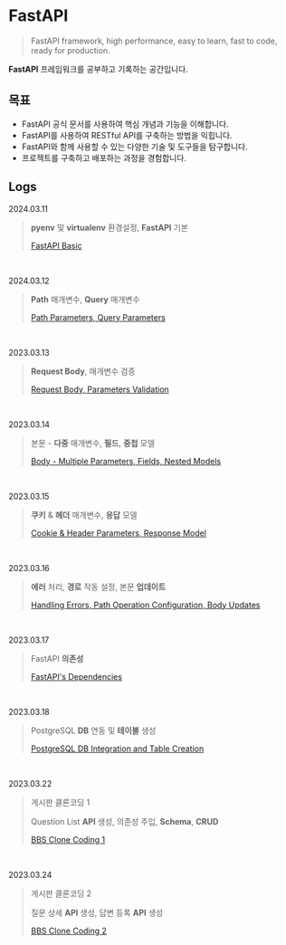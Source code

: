 # FastAPI

>FastAPI framework, high performance, easy to learn, fast to code, ready for production.

 **FastAPI** 프레임워크를 공부하고 기록하는 공간입니다.
<br>

## 목표

- FastAPI 공식 문서를 사용하여 핵심 개념과 기능을 이해합니다.
- FastAPI를 사용하여 RESTful API를 구축하는 방법을 익힙니다.
- FastAPI와 함께 사용할 수 있는 다양한 기술 및 도구들을 탐구합니다.
- 프로젝트를 구축하고 배포하는 과정을 경험합니다.

## Logs

2024.03.11
> **pyenv** 및 **virtualenv** 환경설정, **FastAPI** 기본
>
> [FastAPI Basic](https://github.com/kmseunh/FastAPI/blob/main/study-logs/2024-03-11-fastapi.md)

<br>

2024.03.12
> **Path** 매개변수, **Query** 매개변수
>
> [Path Parameters, Query Parameters](https://github.com/kmseunh/FastAPI/blob/main/study-logs/2024-03-12-fastapi.md)

<br>

2023.03.13
> **Request Body**, 매개변수 검증
>
> [Request Body, Parameters Validation](https://github.com/kmseunh/FastAPI/blob/main/study-logs/2024-03-13-fastapi.md)

<br>

2023.03.14
> 본문 - **다중** 매개변수, **필드**, **중첩** 모델
>
> [Body - Multiple Parameters, Fields, Nested Models](https://github.com/kmseunh/FastAPI/blob/main/study-logs/2024-03-14-fastapi.md)

<br>

2023.03.15
> **쿠키** & **헤더** 매개변수, **응답** 모델
>
> [Cookie & Header Parameters, Response Model](https://github.com/kmseunh/FastAPI/blob/main/study-logs/2024-03-15-fastapi.md)

<br>

2023.03.16
> **에러** 처리, **경로** 작동 설정, 본문 **업데이트**
>
> [Handling Errors, Path Operation Configuration, Body Updates](https://github.com/kmseunh/FastAPI/blob/main/study-logs/2024-03-16-fastapi.md)

<br>

2023.03.17
> FastAPI **의존성**
>
> [FastAPI's Dependencies](https://github.com/kmseunh/FastAPI/blob/main/study-logs/2024-03-17-fastapi.md)

<br>

2023.03.18
> PostgreSQL **DB** 연동 및 **테이블** 생성
>
> [PostgreSQL DB Integration and Table Creation](https://github.com/kmseunh/FastAPI/blob/main/study-logs/2024-03-18-fastapi.md)

<br>

2023.03.22
> 게시판 클론코딩 1
>
> Question List **API** 생성, 의존성 주입, **Schema**, **CRUD**
>
> [BBS Clone Coding 1](https://github.com/kmseunh/FastAPI/blob/main/study-logs/2024-03-22-fastapi.md)

<br>

2023.03.24
> 게시판 클론코딩 2
>
> 질문 상세 **API** 생성, 답변 등록 **API** 생성
>
> [BBS Clone Coding 2](https://github.com/kmseunh/FastAPI/blob/main/study-logs/2024-03-24-fastapi.md)
